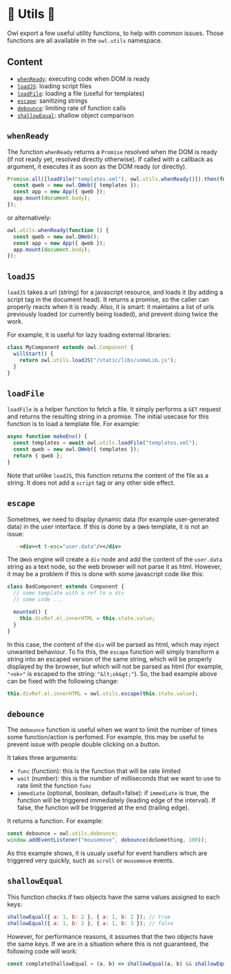 # 🦉 Utils 🦉

Owl export a few useful utility functions, to help with common issues. Those
functions are all available in the `owl.utils` namespace.

## Content

- [`whenReady`](#whenready): executing code when DOM is ready
- [`loadJS`](#loadjs): loading script files
- [`loadFile`](#loadfile): loading a file (useful for templates)
- [`escape`](#escape): sanitizing strings
- [`debounce`](#debounce): limiting rate of function calls
- [`shallowEqual`](#shallowequal): shallow object comparison

## `whenReady`

The function `whenReady` returns a `Promise` resolved when the DOM is ready (if
not ready yet, resolved directly otherwise). If called with a callback as
argument, it executes it as soon as the DOM ready (or directly).

```js
Promise.all([loadFile("templates.xml"), owl.utils.whenReady()]).then(function ([templates]) {
  const qweb = new owl.QWeb({ templates });
  const app = new App({ qweb });
  app.mount(document.body);
});
```

or alternatively:

```js
owl.utils.whenReady(function () {
  const qweb = new owl.QWeb();
  const app = new App({ qweb });
  app.mount(document.body);
});
```

## `loadJS`

`loadJS` takes a url (string) for a javascript resource, and loads it (by adding
a script tag in the document head). It returns a promise, so the caller can
properly reacts when it is ready. Also, it is smart: it maintains a list of urls
previously loaded (or currently being loaded), and prevent doing twice the work.

For example, it is useful for lazy loading external libraries:

```js
class MyComponent extends owl.Component {
  willStart() {
    return owl.utils.loadJS("/static/libs/someLib.js");
  }
}
```

## `loadFile`

`loadFile` is a helper function to fetch a file. It simply
performs a `GET` request and returns the resulting string in a promise. The
initial usecase for this function is to load a template file. For example:

```js
async function makeEnv() {
  const templates = await owl.utils.loadFile("templates.xml");
  const qweb = new owl.QWeb({ templates });
  return { qweb };
}
```

Note that unlike `loadJS`, this function returns the content of the file as a
string. It does not add a `script` tag or any other side effect.

## `escape`

Sometimes, we need to display dynamic data (for example user-generated data) in
the user interface. If this is done by a `QWeb` template, it is not an issue:

```xml
    <div><t t-esc="user.data"/></div>
```

The `QWeb` engine will create a `div` node and add the content of the `user.data`
string as a text node, so the web browser will not parse it as html. However,
it may be a problem if this is done with some javascript code like this:

```js
class BadComponent extends Component {
  // some template with a ref to a div
  // some code ...

  mounted() {
    this.divRef.el.innerHTML = this.state.value;
  }
}
```

In this case, the content of the `div` will be parsed as html, which may inject
unwanted behaviour. To fix this, the `escape` function will simply transform a
string into an escaped version of the same string, which will be properly displayed
by the browser, but which will not be parsed as html (for example, `"<ok>"` is
escaped to the string: `"&lt;ok&gt;"`). So, the bad example above can be fixed
with the following change:

```js
this.divRef.el.innerHTML = owl.utils.escape(this.state.value);
```

## `debounce`

The `debounce` function is useful when we want to limit the number of times some
function/action is perfomed. For example, this may be useful to prevent issue
with people double clicking on a button.

It takes three arguments:

- `func` (function): this is the function that will be rate limited
- `wait` (number): this is the number of milliseconds that we want to use to
  rate limit the function `func`
- `immediate` (optional, boolean, default=false): if `immediate` is true, the
  function will be triggered immediately (leading edge of the interval). If false,
  the function will be triggered at the end (trailing edge).

It returns a function. For example:

```js
const debounce = owl.utils.debounce;
window.addEventListener("mousemove", debounce(doSomething, 100));
```

As this example shows, it is usualy useful for event handlers which are triggered
very quickly, such as `scroll` or `mousemove` events.

## `shallowEqual`

This function checks if two objects have the same values assigned to each keys:

```js
shallowEqual({ a: 1, b: 2 }, { a: 1, b: 2 }); // true
shallowEqual({ a: 1, b: 2 }, { a: 1, b: 3 }); // false
```

However, for performance reasons, it assumes that the two objects have the same
keys. If we are in a situation where this is not guaranteed, the following code
will work:

```js
const completeShallowEqual = (a, b) => shallowEqual(a, b) && shallowEqual(b, a);
```
